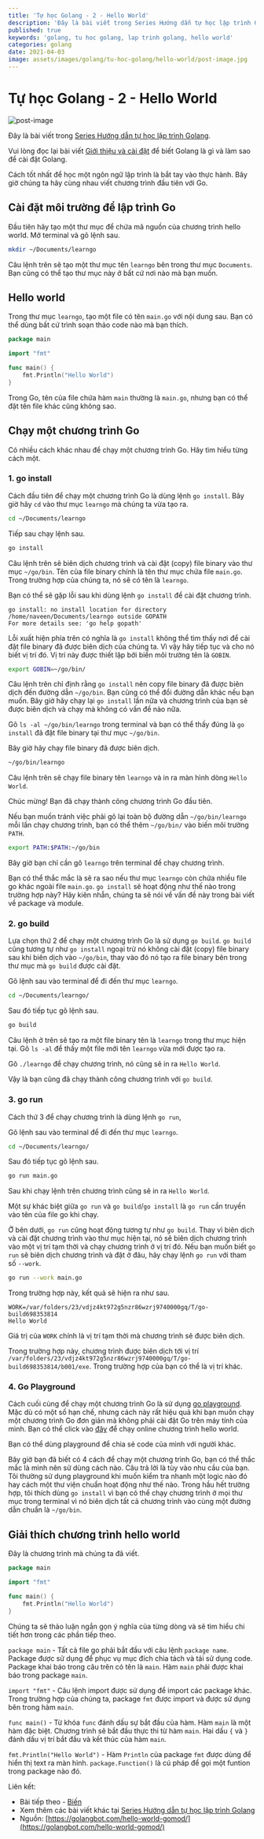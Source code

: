 ```yaml
---
title: 'Tự học Golang - 2 - Hello World'
description: 'Đây là bài viết trong Series Hướng dẫn tự học lập trình Golang. Cách tốt nhất để học một ngôn ngữ lập trình là bắt tay vào thực hành. Bây giờ chúng ta hãy cùng nhau viết chương trình đầu tiên với Go.'
published: true
keywords: 'golang, tu hoc golang, lap trinh golang, hello world'
categories: golang
date: 2021-04-03
image: assets/images/golang/tu-hoc-golang/hello-world/post-image.jpg
---
```


# Tự học Golang - 2 - Hello World

![post-image](assets/images/golang/tu-hoc-golang/hello-world/post-image.jpg)

Đây là bài viết trong [Series Hướng dẫn tự học lập trình Golang](https://nhannguyendacoder.com/page/tu-hoc-golang).

Vui lòng đọc lại bài viết [Giới thiệu và cài đặt](https://nhannguyendacoder.com/golang/tu-hoc-golang/gioi-thieu-va-cai-dat) để biết Golang là gì và làm sao để cài đặt Golang.

Cách tốt nhất để học một ngôn ngữ lập trình là bắt tay vào thực hành. Bây giờ chúng ta hãy cùng nhau viết chương trình đầu tiên với Go.

## Cài đặt môi trường để lập trình Go
Đầu tiên hãy tạo một thư mục để chứa mã nguồn của chương trình hello world. Mở terminal và gõ lệnh sau.

```bash
mkdir ~/Documents/learngo
```

Câu lệnh trên sẽ tạo một thư mục tên `learngo` bên trong thư mục `Documents`. Bạn cũng có thể tạo thư mục này ở bất cứ nơi nào mà bạn muốn.

## Hello world 
Trong thư mục `learngo`, tạo một file có tên `main.go` với nội dung sau. Bạn có thể dùng bất cứ trình soạn thảo code nào mà bạn thích.

```go
package main

import "fmt"

func main() {
    fmt.Println("Hello World")
}
```

Trong Go, tên của file chứa hàm `main` thường là `main.go`, nhưng bạn có thể đặt tên file khác cũng không sao.

## Chạy một chương trình Go
Có nhiều cách khác nhau để chạy một chương trình Go. Hãy tìm hiểu từng cách một. 

### 1. go install 
Cách đầu tiên để chạy một chương trình Go là dùng lệnh `go install`. Bây giờ hãy `cd` vào thư mục `learngo` mà chúng ta vừa tạo ra.

```bash
cd ~/Documents/learngo
```

Tiếp sau chạy lệnh sau.

```bash
go install
```

Câu lệnh trên sẽ biên dịch chương trình và cài đặt (copy) file binary vào thư mục `~/go/bin`. Tên của file binary chính là tên thư mục chứa file `main.go`. Trong trường hợp của chúng ta, nó sẽ có tên là `learngo`.

Bạn có thể sẽ gặp lỗi sau khi dùng lệnh `go install` để cài đặt chương trình.

```markup
go install: no install location for directory 
/home/naveen/Documents/learngo outside GOPATH  
For more details see: 'go help gopath'  
```

Lỗi xuất hiện phía trên có nghĩa là `go install` không thể tìm thấy nơi để cài đặt file binary đã được biên dịch của chúng ta. Vì vậy hãy tiếp tục và cho nó biết vị trí đó. Vị trí này được thiết lập bởi biến môi trường tên là `GOBIN`.

```bash
export GOBIN=~/go/bin/
```

Câu lệnh trên chỉ định rằng `go install` nên copy file binary đã được biên dịch đến đường dẫn `~/go/bin`. Bạn cũng có thể đổi đường dẫn khác nếu bạn muốn. Bây giờ hãy chạy lại `go install` lần nữa và chương trình của bạn sẽ được biên dịch và chạy mà không có vấn đề nào nữa.

Gõ `ls -al ~/go/bin/learngo` trong terminal và bạn có thể thấy đúng là `go install` đã đặt file binary tại thư mục `~/go/bin`.

Bây giờ hãy chạy file binary đã được biên dịch.

```bash
~/go/bin/learngo
```

Câu lệnh trên sẽ chạy file binary tên `learngo` và in ra màn hình dòng `Hello World`.

Chúc mừng! Bạn đã chạy thành công chương trình Go đầu tiên.

Nếu bạn muốn tránh việc phải gõ lại toàn bộ đường dẫn `~/go/bin/learngo` mỗi lần chạy chương trình, bạn có thể thêm `~/go/bin/` vào biến môi trường `PATH`.

```bash
export PATH:$PATH:~/go/bin
```

Bây giờ bạn chỉ cần gõ `learngo` trên terminal để chạy chương trình.

Bạn có thể thắc mắc là sẽ ra sao nếu thư mục `learngo` còn chứa nhiều file go khác ngoài file `main.go`. `go install` sẽ hoạt động như thế nào trong trường hợp này? Hãy kiên nhẫn, chúng ta sẽ nói về vấn đề này trong bài viết về package và module.

### 2. go build
Lựa chọn thứ 2 để chạy một chương trình Go là sử dụng `go build`. `go build` cũng tương tự như `go install` ngoại trừ nó không cài đặt (copy) file binary sau khi biên dịch vào `~/go/bin`, thay vào đó nó tạo ra file binary bên trong thư mục mà `go build` được cài đặt.

Gõ lệnh sau vào terminal để đi đến thư mục `learngo`.

```bash
cd ~/Documents/learngo/  
```

Sau đó tiếp tục gõ lệnh sau.

```bash
go build
```

Câu lệnh ở trên sẽ tạo ra một file binary tên là `learngo` trong thư mục hiện tại. Gõ `ls -al` để thấy một file mới tên `learngo` vừa mới được tạo ra.

Gõ `./learngo` để chạy chương trình, nó cũng sẽ in ra `Hello World`.

Vậy là bạn cũng đã chạy thành công chương trình với `go build`.

### 3. go run
Cách thứ 3 để chạy chương trình là dùng lệnh `go run`,

Gõ lệnh sau vào terminal để đi đến thư mục `learngo`.

```bash
cd ~/Documents/learngo/  
```

Sau đó tiếp tục gõ lệnh sau.

```bash
go run main.go
```

Sau khi chạy lệnh trên chương trình cũng sẽ in ra `Hello World`.

Một sự khác biệt giữa `go run` và `go build`/`go install` là `go run` cần truyền vào tên của file go khi chạy. 

Ở bên dưới, `go run` cũng hoạt động tương tự như `go build`. Thay vì biên dịch và cài đặt chương trình vào thư mục hiện tại, nó sẽ biên dịch chương trình vào một vị trí tạm thời và chạy chương trình ở vị trí đó. Nếu bạn muốn biết `go run` sẽ biên dịch chương trình và đặt ở đâu, hãy chạy lệnh `go run` với tham số `--work`.

```bash
go run --work main.go 
```

Trong trường hợp này, kết quả sẽ hiện ra như sau.

```markup
WORK=/var/folders/23/vdjz4kt972g5nzr86wzrj9740000gq/T/go-build698353814  
Hello World
```

Giá trị của `WORK` chính là vị trí tạm thời mà chương trình sẽ được biên dịch.

Trong trường hợp này, chương trình được biên dịch tới vị trí `/var/folders/23/vdjz4kt972g5nzr86wzrj9740000gq/T/go-build698353814/b001/exe`. Trong trường hợp của bạn có thể là vị trí khác.

### 4. Go Playground
Cách cuối cùng để chạy một chương trình Go là sử dụng [go playground](https://play.golang.org/). Mặc dù có một số hạn chế, nhưng cách này rất hiệu quả khi bạn muốn chạy một chương trình Go đơn giản mà không phải cài đặt Go trên máy tính của mình. Bạn có thể click vào [đây](https://play.golang.org/p/oXGayDtoLPh) để chạy online chương trình hello world.

Bạn có thể dùng playground để chia sẻ code của mình với người khác.

Bây giờ bạn đã biết có 4 cách để chạy một chương trình Go, bạn có thể thắc mắc là mình nên sử dùng cách nào. Câu trả lời là tùy vào nhu cầu của bạn. Tôi thường sử dụng playground khi muốn kiểm tra nhanh một logic nào đó hay cách một thư viện chuẩn hoạt động như thế nào. Trong hầu hết trường hợp, tôi thích dùng `go install` vì bạn có thể chạy chương trình ở mọi thư mục trong terminal vì nó biên dịch tất cả chương trình vào cùng một đường dẫn chuẩn là `~/go/bin`.

## Giải thích chương trình hello world
Đây là  chương trình mà chúng ta đã viết.

```go
package main

import "fmt"

func main() {
    fmt.Println("Hello World")
}
```

Chúng ta sẽ thảo luận ngắn gọn ý nghĩa của từng dòng và sẽ tìm hiểu chi tiết hơn trong các phần tiếp theo.

`package main` - Tất cả file go phải bắt đầu với câu lệnh `package name`. Package được sử dụng để phục vụ mục đích chia tách và tái sử dụng code. Package khai báo trong câu trên có tên là `main`. Hàm `main` phải được khai báo trong package `main`.

`import "fmt"` - Câu lệnh import được sử dụng để import các package khác. Trong trường hợp của chúng ta, package `fmt` được import và được sử dụng bên trong hàm `main`.

`func main()` - Từ khóa `func` đánh dấu sự bắt đầu của hàm. Hàm `main` là một hàm đặc biệt. Chương trình sẽ bắt đầu thực thi từ hàm `main`. Hai dấu `{` và `}` đánh dấu vị trí bắt đầu và kết thúc của hàm `main`.

`fmt.Println("Hello World")` - Hàm `Println` của package `fmt` được dùng để hiển thị text ra màn hình. `package.Function()` là cú pháp để gọi một funtion trong package nào đó.

Liên kết: 
- Bài tiếp theo - [Biến](https://nhannguyendacoder.com/golang/tu-hoc-golang/bien)
- Xem thêm các bài viết khác tại [Series Hướng dẫn tự học lập trình Golang](https://nhannguyendacoder.com/page/tu-hoc-golang)
- Nguồn: [https://golangbot.com/hello-world-gomod/](https://golangbot.com/hello-world-gomod/)

